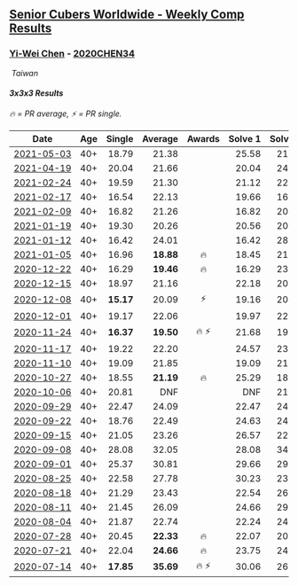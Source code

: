 <style>table {white-space: nowrap;}</style>
<link rel="stylesheet" type="text/css" href="/scw-comp/css/flags.css" />

## [Senior Cubers Worldwide - Weekly Comp Results](/scw-comp/results/)
### [Yi-Wei Chen](README.md) - [2020CHEN34](https://www.worldcubeassociation.org/persons/2020CHEN34?event=333)

<i class="flag flag-TW" />&nbsp;Taiwan

#### 3x3x3 Results

<span style="white-space: nowrap;">🔥 = PR average</span>, <span style="white-space: nowrap;">⚡ = PR single</span>.

| Date | Age | Single | Average | Awards | Solve 1 | Solve 2 | Solve 3 | Solve 4 | Solve 5 | Video |
| :--: | :--: | --: | --: | :--: | --: | --: | --: | --: | --: | :-- |
| [2021-05-03](../../results/2021-05-03/333.md) | 40+ | 18.79 | 21.38 |  | 25.58 | 21.88 | 18.79 | 23.46 | 18.80 | [Desktop](https://www.facebook.com/events/2542204919406396/permalink/2545754419051446) / [Mobile](https://m.facebook.com/events/2542204919406396?view=permalink&id=2545754419051446) |
| [2021-04-19](../../results/2021-04-19/333.md) | 40+ | 20.04 | 21.66 |  | 20.04 | 24.70 | 22.07 | 22.78 | 20.12 | [Desktop](https://www.facebook.com/events/195346665532379/permalink/198205088579870) / [Mobile](https://m.facebook.com/events/195346665532379?view=permalink&id=198205088579870) |
| [2021-02-24](../../results/2021-02-24/333.md) | 40+ | 19.59 | 21.30 |  | 21.12 | 22.11 | 20.67 | DNF | 19.59 | [Desktop](https://www.facebook.com/events/264199631979561/permalink/266697058396485) / [Mobile](https://m.facebook.com/events/264199631979561?view=permalink&id=266697058396485) |
| [2021-02-17](../../results/2021-02-17/333.md) | 40+ | 16.54 | 22.13 |  | 19.66 | 16.54 | DNF | 20.97 | 25.75 | [Desktop](https://www.facebook.com/events/2846210318979915/permalink/2849476401986640) / [Mobile](https://m.facebook.com/events/2846210318979915?view=permalink&id=2849476401986640) |
| [2021-02-09](../../results/2021-02-09/333.md) | 40+ | 16.82 | 21.26 |  | 16.82 | 20.91 | 21.00 | 29.92 | 21.87 | [Desktop](https://www.facebook.com/events/749806039307047/permalink/751303279157323) / [Mobile](https://m.facebook.com/events/749806039307047?view=permalink&id=751303279157323) |
| [2021-01-19](../../results/2021-01-19/333.md) | 40+ | 19.30 | 20.26 |  | 20.56 | 20.04 | 23.51 | 19.30 | 20.18 | [Desktop](https://www.facebook.com/events/259430338941057/permalink/262124882004936) / [Mobile](https://m.facebook.com/events/259430338941057?view=permalink&id=262124882004936) |
| [2021-01-12](../../results/2021-01-12/333.md) | 40+ | 16.42 | 24.01 |  | 16.42 | 28.54 | 28.11 | 18.91 | 25.02 | [Desktop](https://www.facebook.com/events/154842819532367/permalink/156195222730460) / [Mobile](https://m.facebook.com/events/154842819532367?view=permalink&id=156195222730460) |
| [2021-01-05](../../results/2021-01-05/333.md) | 40+ | 16.96 | **18.88** | 🔥 | 18.45 | 21.58 | 16.96 | 17.73 | 20.47 | [Desktop](https://www.facebook.com/events/237822631087555/permalink/242058630663955) / [Mobile](https://m.facebook.com/events/237822631087555?view=permalink&id=242058630663955) |
| [2020-12-22](../../results/2020-12-22/333.md) | 40+ | 16.29 | **19.46** | 🔥 | 16.29 | 23.08 | 18.66 | 18.92 | 20.80 | [Desktop](https://www.facebook.com/events/758481858355136/permalink/761815598021762) / [Mobile](https://m.facebook.com/events/758481858355136?view=permalink&id=761815598021762) |
| [2020-12-15](../../results/2020-12-15/333.md) | 40+ | 18.97 | 21.16 |  | 22.18 | 20.49 | 23.67 | 18.97 | 20.82 | [Desktop](https://www.facebook.com/events/804969103386330/permalink/806050943278146) / [Mobile](https://m.facebook.com/events/804969103386330?view=permalink&id=806050943278146) |
| [2020-12-08](../../results/2020-12-08/333.md) | 40+ | **15.17** | 20.09 | ⚡ | 19.16 | 20.17 | 20.95 | **15.17** | 29.80 | [Desktop](https://www.facebook.com/events/1026387727837469/permalink/1028172764325632) / [Mobile](https://m.facebook.com/events/1026387727837469?view=permalink&id=1028172764325632) |
| [2020-12-01](../../results/2020-12-01/333.md) | 40+ | 19.17 | 22.06 |  | 19.97 | 22.00 | 24.84 | 19.17 | 24.22 | [Desktop](https://www.facebook.com/events/456949201957439/permalink/460712701581089) / [Mobile](https://m.facebook.com/events/456949201957439?view=permalink&id=460712701581089) |
| [2020-11-24](../../results/2020-11-24/333.md) | 40+ | **16.37** | **19.50** | 🔥 ⚡ | 21.68 | 19.59 | 23.95 | **16.37** | 17.23 | [Desktop](https://www.facebook.com/events/418254925863499/permalink/420623742293284) / [Mobile](https://m.facebook.com/events/418254925863499?view=permalink&id=420623742293284) |
| [2020-11-17](../../results/2020-11-17/333.md) | 40+ | 19.22 | 22.20 |  | 24.57 | 23.99 | 20.20 | 22.40 | 19.22 | [Desktop](https://www.facebook.com/events/770207250227350/permalink/772239276690814) / [Mobile](https://m.facebook.com/events/770207250227350?view=permalink&id=772239276690814) |
| [2020-11-10](../../results/2020-11-10/333.md) | 40+ | 19.09 | 21.85 |  | 19.09 | 21.39 | 23.23 | 20.94 | 32.46 | [Desktop](https://www.facebook.com/events/355672432175632/permalink/359907135085495) / [Mobile](https://m.facebook.com/events/355672432175632?view=permalink&id=359907135085495) |
| [2020-10-27](../../results/2020-10-27/333.md) | 40+ | 18.55 | **21.19** | 🔥 | 25.29 | 18.55 | 19.30 | 23.25 | 21.01 | [Desktop](https://www.facebook.com/events/814285582657691/permalink/819642655455317) / [Mobile](https://m.facebook.com/events/814285582657691?view=permalink&id=819642655455317) |
| [2020-10-06](../../results/2020-10-06/333.md) | 40+ | 20.81 | DNF |  | DNF | 21.50 | 23.01 | 20.81 | DNF | [Desktop](https://www.facebook.com/events/2645965315652815/permalink/2649166918665988) / [Mobile](https://m.facebook.com/events/2645965315652815?view=permalink&id=2649166918665988) |
| [2020-09-29](../../results/2020-09-29/333.md) | 40+ | 22.47 | 24.09 |  | 22.47 | 24.05 | 23.24 | 25.40 | 24.98 | [Desktop](https://www.facebook.com/events/1202263490156156/permalink/1205257259856779) / [Mobile](https://m.facebook.com/events/1202263490156156?view=permalink&id=1205257259856779) |
| [2020-09-22](../../results/2020-09-22/333.md) | 40+ | 18.76 | 22.49 |  | 24.63 | 24.34 | 22.90 | 18.76 | 20.24 | [Desktop](https://www.facebook.com/events/349197636276246/permalink/351605786035431) / [Mobile](https://m.facebook.com/events/349197636276246?view=permalink&id=351605786035431) |
| [2020-09-15](../../results/2020-09-15/333.md) | 40+ | 21.05 | 23.26 |  | 26.57 | 22.76 | 25.28 | 21.74 | 21.05 | [Desktop](https://www.facebook.com/events/3404368289613252/permalink/3409654179084663) / [Mobile](https://m.facebook.com/events/3404368289613252?view=permalink&id=3409654179084663) |
| [2020-09-08](../../results/2020-09-08/333.md) | 40+ | 28.08 | 32.05 |  | 28.08 | 34.81 | 32.16 | 32.81 | 31.18 | [Desktop](https://www.facebook.com/events/660661614881054/permalink/663762511237631) / [Mobile](https://m.facebook.com/events/660661614881054?view=permalink&id=663762511237631) |
| [2020-09-01](../../results/2020-09-01/333.md) | 40+ | 25.37 | 30.81 |  | 29.66 | 29.08 | 39.80 | 25.37 | 33.69 | [Desktop](https://www.facebook.com/events/652945192290048/permalink/658337775084123) / [Mobile](https://m.facebook.com/events/652945192290048?view=permalink&id=658337775084123) |
| [2020-08-25](../../results/2020-08-25/333.md) | 40+ | 22.58 | 27.78 |  | 30.23 | 23.99 | 29.13 | 39.66 | 22.58 | [Desktop](https://www.facebook.com/events/2812216602434889/permalink/2816768031979746) / [Mobile](https://m.facebook.com/events/2812216602434889?view=permalink&id=2816768031979746) |
| [2020-08-18](../../results/2020-08-18/333.md) | 40+ | 21.29 | 23.43 |  | 22.54 | 26.03 | 21.29 | 25.89 | 21.86 | [Desktop](https://www.facebook.com/events/357518755418063/permalink/362382294931709) / [Mobile](https://m.facebook.com/events/357518755418063?view=permalink&id=362382294931709) |
| [2020-08-11](../../results/2020-08-11/333.md) | 40+ | 21.45 | 26.09 |  | 24.66 | 29.57 | 28.95 | 24.65 | 21.45 | [Desktop](https://www.facebook.com/events/338631130511019/permalink/342589300115202) / [Mobile](https://m.facebook.com/events/338631130511019?view=permalink&id=342589300115202) |
| [2020-08-04](../../results/2020-08-04/333.md) | 40+ | 21.87 | 22.74 |  | 22.24 | 24.05 | 21.93 | 21.87 | 26.63 | [Desktop](https://www.facebook.com/events/748440219235440/permalink/752824328797029) / [Mobile](https://m.facebook.com/events/748440219235440?view=permalink&id=752824328797029) |
| [2020-07-28](../../results/2020-07-28/333.md) | 40+ | 20.45 | **22.33** | 🔥 | 22.07 | 20.45 | 25.73 | 23.80 | 21.13 | [Desktop](https://www.facebook.com/events/708566320000803/permalink/710441883146580) / [Mobile](https://m.facebook.com/events/708566320000803?view=permalink&id=710441883146580) |
| [2020-07-21](../../results/2020-07-21/333.md) | 40+ | 22.04 | **24.66** | 🔥 | 23.75 | 24.10 | DNS | 26.13 | 22.04 | [Desktop](https://www.facebook.com/events/1842039515939197/permalink/1847830355360113) / [Mobile](https://m.facebook.com/events/1842039515939197?view=permalink&id=1847830355360113) |
| [2020-07-14](../../results/2020-07-14/333.md) | 40+ | **17.85** | **35.69** | 🔥 ⚡ | 30.06 | 26.54 | **17.85** | 1:07.66 | 50.47 | [Desktop](https://www.facebook.com/events/1157754364595802/permalink/1162603137444258) / [Mobile](https://m.facebook.com/events/1157754364595802?view=permalink&id=1162603137444258) |


<!-- Global site tag (gtag.js) - Google Analytics -->
<script async src="https://www.googletagmanager.com/gtag/js?id=UA-86348435-3"></script>
<script>window.dataLayer = window.dataLayer || []; function gtag() {dataLayer.push(arguments);} gtag('js', new Date()); gtag('config', 'UA-86348435-3');</script>
